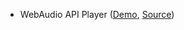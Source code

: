 * WebAudio API Player ([Demo](http://rustairov.github.io/audio-player/), [Source](https://github.com/rustairov/rustairov.github.io/tree/master/audio-player))
